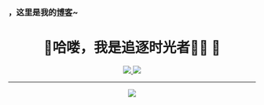 ### ，这里是我的[博客](https://www.cnblogs.com/Can-daydayup/ "博客")~ 

<h1 align="center">👋哈喽，我是追逐时光者👨‍💻 👋</h1>

<p align="center"> 
 <a href="https://github.com/YSGStudyHards" alt="github">
   <img src="https://img.shields.io/badge/-追逐时光者-%23181717?style=flat-square&logo=github" />
 </a>

 <a href="https://www.cnblogs.com/Can-daydayup/" alt="blog">
   <img src="https://img.shields.io/badge/blog-dotnetuniversity.com-brightgreen?style=flat-square" />
 </a>
</p>

---


<p align="center">
  <a href="#" alt="mehdi hadeli's github stats"><img src="https://github-readme-stats.vercel.app/api?username=YSGStudyHards&hide=["contribs","prs"]" /></a>
</p>
